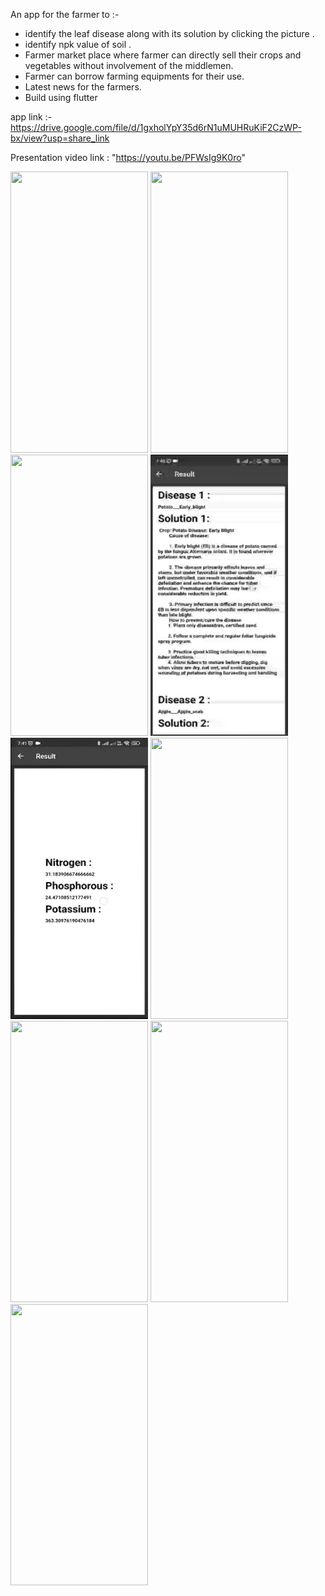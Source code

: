 An app for the farmer to :-

* identify the leaf disease along with its solution by clicking the picture .
* identify npk value of soil .
* Farmer market place where farmer can directly sell their crops and vegetables without involvement of the middlemen.
* Farmer can borrow farming equipments for their use.
* Latest news for the farmers.
* Build using flutter

app link :- https://drive.google.com/file/d/1gxholYpY35d6rN1uMUHRuKiF2CzWP-bx/view?usp=share_link

Presentation video link : "https://youtu.be/PFWsIg9K0ro"


<img src="https://raw.githubusercontent.com/HARSH-17177/JIT_GAYE_HACKATHON/main/images/1.jpg" height ="450" width="220" >  <img src="https://raw.githubusercontent.com/HARSH-17177/JIT_GAYE_HACKATHON/main/images/5.jpg" height ="450" width="220"> <img src="https://raw.githubusercontent.com/HARSH-17177/JIT_GAYE_HACKATHON/main/images/6.jpg" height ="450" width="220"> <img src="https://raw.githubusercontent.com/HARSH-17177/Agrow-App/main/images/9.jpeg" height ="450" width="220"> <img src="https://raw.githubusercontent.com/HARSH-17177/Agrow-App/main/images/10.jpg" height ="450" width="220"> <img src="https://github.com/HARSH-17177/JIT_GAYE_HACKATHON/blob/main/images/8.jpg" height ="450" width="220"> <img src="https://raw.githubusercontent.com/HARSH-17177/JIT_GAYE_HACKATHON/main/images/2.jpg" height ="450" width="220">  <img src="https://raw.githubusercontent.com/HARSH-17177/JIT_GAYE_HACKATHON/main/images/3.jpg" height ="450" width="220"> <img src="https://raw.githubusercontent.com/HARSH-17177/JIT_GAYE_HACKATHON/main/images/4.jpg" height ="450" width="220"> 



